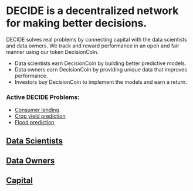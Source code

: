 # DECIDE is a decentralized network for making better decisions. 

DECIDE solves real problems by connecting capital with the data scientists and data owners. We track and reward performance in an open and fair manner using our token DecisionCoin. 

* Data scientists earn DecisionCoin by building better predictive models. 
* Data owners earn DecisionCoin by providing unique data that improves performance. 
* Investors buy DecisionCoin to implement the models and earn a return.

### Active DECIDE Problems: 
- [Consumer lending](/lending/)
- [Crop yield prediction](/crop-yield/)
- [Flood prediction](/flooding/) 

## [Data Scientists](/data-scientists/)
## [Data Owners](/data-providers/)
## [Capital](/capital/)


